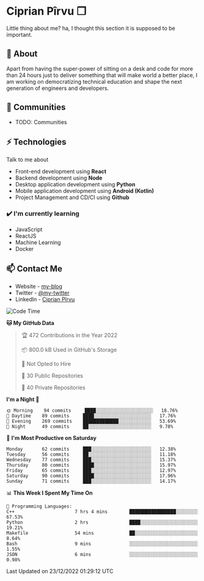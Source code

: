 # Ciprian Pîrvu ❐

Little thing about me? ha, I thought this section it is supposed to be important.

## 🧐 About

Apart from having the super-power of sitting on a desk and code for more than 24 hours just to deliver something that will make world a better place, I am working on democratizing technical education and shape the next generation of engineers and developers.

## 👯 Communities

-   TODO: Communities

## ⚡ Technologies

Talk to me about

-   Front-end development using **React**
-   Backend development using **Node**
-   Desktop application development using **Python**
-   Mobile application development using **Android (Kotlin)**
-   Project Management and CD/CI using **Github**

### ✔️ I'm currently learning

-   JavaScript
-   ReactJS
-   Machine Learning
-   Docker

## 📫 Contact Me

-   Website - [my-blog]()
-   Twitter - [@my-twitter]()
-   LinkedIn - [Ciprian Pîrvu](https://www.linkedin.com/in/p%C3%AErvu-ciprian-cristian-4415991b1/)

<!--START_SECTION:waka-->
![Code Time](http://img.shields.io/badge/Code%20Time-1%2C426%20hrs%2056%20mins-blue)

**🐱 My GitHub Data** 

> 🏆 472 Contributions in the Year 2022
 > 
> 📦 800.0 kB Used in GitHub's Storage 
 > 
> 🚫 Not Opted to Hire
 > 
> 📜 30 Public Repositories 
 > 
> 🔑 40 Private Repositories  
 > 
**I'm a Night 🦉** 

```text
🌞 Morning    94 commits     ████░░░░░░░░░░░░░░░░░░░░░   18.76% 
🌆 Daytime    89 commits     ████░░░░░░░░░░░░░░░░░░░░░   17.76% 
🌃 Evening    269 commits    █████████████░░░░░░░░░░░░   53.69% 
🌙 Night      49 commits     ██░░░░░░░░░░░░░░░░░░░░░░░   9.78%

```
📅 **I'm Most Productive on Saturday** 

```text
Monday       62 commits     ███░░░░░░░░░░░░░░░░░░░░░░   12.38% 
Tuesday      56 commits     ██░░░░░░░░░░░░░░░░░░░░░░░   11.18% 
Wednesday    77 commits     ███░░░░░░░░░░░░░░░░░░░░░░   15.37% 
Thursday     80 commits     ████░░░░░░░░░░░░░░░░░░░░░   15.97% 
Friday       65 commits     ███░░░░░░░░░░░░░░░░░░░░░░   12.97% 
Saturday     90 commits     ████░░░░░░░░░░░░░░░░░░░░░   17.96% 
Sunday       71 commits     ███░░░░░░░░░░░░░░░░░░░░░░   14.17%

```


📊 **This Week I Spent My Time On** 

```text
💬 Programming Languages: 
C++                      7 hrs 4 mins        █████████████████░░░░░░░░   67.53% 
Python                   2 hrs               ████░░░░░░░░░░░░░░░░░░░░░   19.21% 
Makefile                 54 mins             ██░░░░░░░░░░░░░░░░░░░░░░░   8.64% 
Bash                     9 mins              ░░░░░░░░░░░░░░░░░░░░░░░░░   1.55% 
JSON                     6 mins              ░░░░░░░░░░░░░░░░░░░░░░░░░   0.98%

```


 Last Updated on 23/12/2022 01:29:12 UTC
<!--END_SECTION:waka-->
